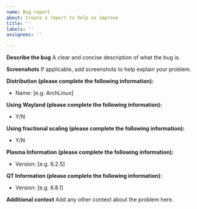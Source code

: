 ```yaml
---
name: Bug report
about: Create a report to help us improve
title: ''
labels: ''
assignees: ''

---
```


**Describe the bug**
A clear and concise description of what the bug is.

**Screenshots**
If applicable, add screenshots to help explain your problem.

**Distribution (please complete the following information):**
 - Name: [e.g. ArchLinux]

**Using Wayland (please complete the following information):**
- Y/N

**Using fractional scaling (please complete the following information):**
- Y/N

**Plasma Information (please complete the following information):**
- Version: [e.g. 6.2.5]

**QT Information (please complete the following information):**
- Version: [e.g. 6.8.1]

**Additional context**
Add any other context about the problem here.
